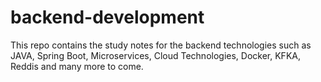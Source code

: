 # backend-development
This repo contains the study notes for the backend technologies such as JAVA, Spring Boot, Microservices, Cloud Technologies, Docker, KFKA, Reddis and many more to come.
